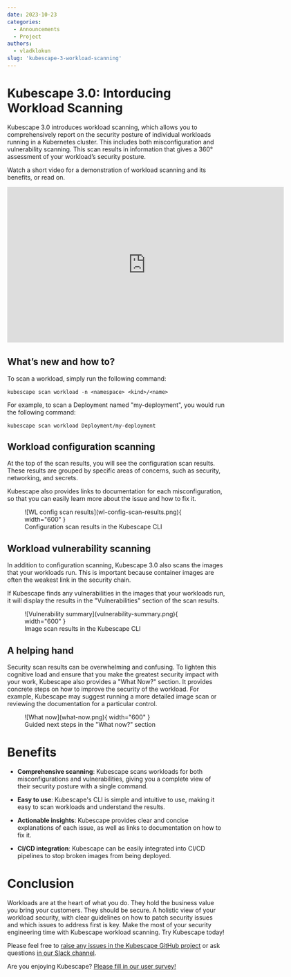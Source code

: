 ```yaml
---
date: 2023-10-23
categories:
  - Announcements
  - Project
authors:
  - vladklokun
slug: 'kubescape-3-workload-scanning'
---
```


# Kubescape 3.0: Intorducing Workload Scanning

Kubescape 3.0 introduces workload scanning, which allows you to comprehensively report on the security posture of individual workloads running in a Kubernetes cluster. This includes both misconfiguration and vulnerability scanning. This scan results in information that gives a 360° assessment of your workload’s security posture.

Watch a short video for a demonstration of workload scanning and its benefits, or read on.

<div class="video-wrapper">
  <iframe width="640" height="360" src="https://www.youtube.com/embed/N13jDFBAy7w?si=6KC2njGeCbSfzZRJ" title="YouTube video player" frameborder="0" allow="accelerometer; autoplay; clipboard-write; encrypted-media; gyroscope; picture-in-picture; web-share" allowfullscreen></iframe>
</div>

<!-- more -->

## What’s new and how to?

To scan a workload, simply run the following command:

```
kubescape scan workload -n <namespace> <kind>/<name>
```

For example, to scan a Deployment named "my-deployment", you would run the following command:

```
kubescape scan workload Deployment/my-deployment
```

## Workload configuration scanning

At the top of the scan results, you will see the configuration scan results. These results are grouped by specific areas of concerns, such as security, networking, and secrets.

Kubescape also provides links to documentation for each misconfiguration, so that you can easily learn more about the issue and how to fix it.

<figure markdown>
  ![WL config scan results](wl-config-scan-results.png){ width="600" }
  <figcaption>Configuration scan results in the Kubescape CLI</figcaption>
</figure>

## Workload vulnerability scanning 

In addition to configuration scanning, Kubescape 3.0 also scans the images that your workloads run. This is important because container images are often the weakest link in the security chain.

If Kubescape finds any vulnerabilities in the images that your workloads run, it will display the results in the "Vulnerabilities" section of the scan results.


<figure markdown>
  ![Vulnerability summary](vulnerability-summary.png){ width="600" }
  <figcaption>Image scan results in the Kubescape CLI</figcaption>
</figure>

## A helping hand

Security scan results can be overwhelming and confusing. To lighten this cognitive load and ensure that you make the greatest security impact with your work, Kubescape also provides a "What Now?" section. It provides concrete steps on how to improve the security of the workload. For example, Kubescape may suggest running a more detailed image scan or reviewing the documentation for a particular control.


<figure markdown>
  ![What now](what-now.png){ width="600" }
  <figcaption>Guided next steps in the "What now?" section</figcaption>
</figure>

# Benefits

* **Comprehensive scanning**: Kubescape scans workloads for both misconfigurations and vulnerabilities, giving you a complete view of their security posture with a single command.

* **Easy to use**: Kubescape's CLI is simple and intuitive to use, making it easy to scan workloads and understand the results.

* **Actionable insights**: Kubescape provides clear and concise explanations of each issue, as well as links to documentation on how to fix it.

* **CI/CD integration**: Kubescape can be easily integrated into CI/CD pipelines to stop broken images from being deployed.

# Conclusion

Workloads are at the heart of what you do. They hold the business value you bring your customers. They should be secure. A holistic view of your workload security, with clear guidelines on how to patch security issues and which issues to address first is key. Make the most of your security engineering time with Kubescape workload scanning. Try Kubescape today!

Please feel free to [raise any issues in the Kubescape GitHub project](https://github.com/kubescape/kubescape/issues) or ask questions [in our Slack channel](https://kubescape.io/project/community/#slack).

Are you enjoying Kubescape? [Please fill in our user survey!](https://kubescape.io/project/survey/)
